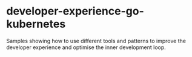 # developer-experience-go-kubernetes
Samples showing how to use different tools and patterns to improve the developer experience and optimise the inner development loop.
